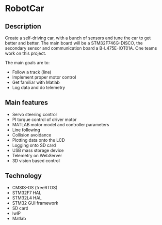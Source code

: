 # RobotCar

## Description

Create a self-driving car, with a bunch of sensors and tune the car to get better and better. The main board will be a STM32F746G-DISCO, the secondary sensor and communication board a B-L475E-IOT01A. One teams work on this project.

The main goals are to:
- Follow a track (line)
- Implement proper motor control
- Get familiar with Matlab
- Log data and do telemetry

## Main features


- Servo steering control
- PI torque control of driver motor
- MATLAB motor model and controller parameters
- Line following
- Collision avoidance
- Plotting data onto the LCD
- Logging onto SD card
- USB mass storage device
- Telemetry on WebServer
- 3D vision based control

## Technology

- CMSIS-OS (freeRTOS)
- STM32F7 HAL
- STM32L4 HAL
- STM32 GUI framework
- SD card
- lwIP
- Matlab
